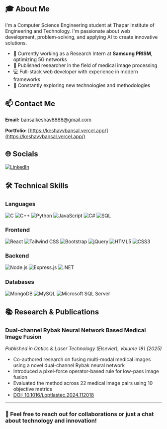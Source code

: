 <div style="font-size: 110%;">

## 🎓 About Me

I'm a Computer Science Engineering student at Thapar Institute of Engineering and Technology. I'm passionate about web development, problem-solving, and applying AI to create innovative solutions.

- 🔭 Currently working as a Research Intern at **Samsung PRISM**, optimizing 5G networks
- 🌱 Published researcher in the field of medical image processing
- 💻 Full-stack web developer with experience in modern frameworks
- 🚀 Constantly exploring new technologies and methodologies

## 📫 Contact Me

**Email:** bansalkeshav8888@gmail.com

**Portfolio:** [https://keshavvbansal.vercel.app/](https://keshavvbansal.vercel.app/)

## 🌐 Socials

[![LinkedIn](https://img.shields.io/badge/LINKEDIN-0077B5?style=for-the-badge&logo=linkedin&logoColor=white)](https://www.linkedin.com/in/keshavbansal06/)

## 🛠️ Technical Skills

### Languages

![C](https://img.shields.io/badge/C-00599C?style=for-the-badge&logo=c&logoColor=white)
![C++](https://img.shields.io/badge/C%2B%2B-00599C?style=for-the-badge&logo=c%2B%2B&logoColor=white)
![Python](https://img.shields.io/badge/Python-3776AB?style=for-the-badge&logo=python&logoColor=white)
![JavaScript](https://img.shields.io/badge/JavaScript-F7DF1E?style=for-the-badge&logo=javascript&logoColor=black)
![C#](https://img.shields.io/badge/C%23-239120?style=for-the-badge&logo=c-sharp&logoColor=white)
![SQL](https://img.shields.io/badge/SQL-4479A1?style=for-the-badge&logo=mysql&logoColor=white)

### Frontend

![React](https://img.shields.io/badge/React-20232A?style=for-the-badge&logo=react&logoColor=61DAFB)
![Tailwind CSS](https://img.shields.io/badge/Tailwind_CSS-38B2AC?style=for-the-badge&logo=tailwind-css&logoColor=white)
![Bootstrap](https://img.shields.io/badge/Bootstrap-563D7C?style=for-the-badge&logo=bootstrap&logoColor=white)
![jQuery](https://img.shields.io/badge/jQuery-0769AD?style=for-the-badge&logo=jquery&logoColor=white)
![HTML5](https://img.shields.io/badge/HTML5-E34F26?style=for-the-badge&logo=html5&logoColor=white)
![CSS3](https://img.shields.io/badge/CSS3-1572B6?style=for-the-badge&logo=css3&logoColor=white)

### Backend

![Node.js](https://img.shields.io/badge/Node.js-43853D?style=for-the-badge&logo=node.js&logoColor=white)
![Express.js](https://img.shields.io/badge/Express.js-404D59?style=for-the-badge&logo=express&logoColor=white)
![.NET](https://img.shields.io/badge/.NET-5C2D91?style=for-the-badge&logo=.net&logoColor=white)

### Databases

![MongoDB](https://img.shields.io/badge/MongoDB-4EA94B?style=for-the-badge&logo=mongodb&logoColor=white)
![MySQL](https://img.shields.io/badge/MySQL-00000F?style=for-the-badge&logo=mysql&logoColor=white)
![Microsoft SQL Server](https://img.shields.io/badge/Microsoft_SQL_Server-CC2927?style=for-the-badge&logo=microsoft-sql-server&logoColor=white)

## 📚 Research & Publications

### Dual-channel Rybak Neural Network Based Medical Image Fusion

_Published in Optics & Laser Technology (Elsevier), Volume 181 (2025)_

- Co-authored research on fusing multi-modal medical images using a novel dual-channel Rybak neural network
- Introduced a pixel-force operator-based rule for low-pass image fusion
- Evaluated the method across 22 medical image pairs using 10 objective metrics
- [DOI: 10.1016/j.optlastec.2024.112018](https://doi.org/10.1016/j.optlastec.2024.112018)

<!-- ## ☕ Support Me

<a href="https://www.buymeacoffee.com/keshavbansal" target="_blank">
  <img src="https://cdn.buymeacoffee.com/buttons/v2/default-yellow.png" alt="Buy Me A Coffee" height="50px">
</a> -->

---

### 💬 Feel free to reach out for collaborations or just a chat about technology and innovation!

</div>
